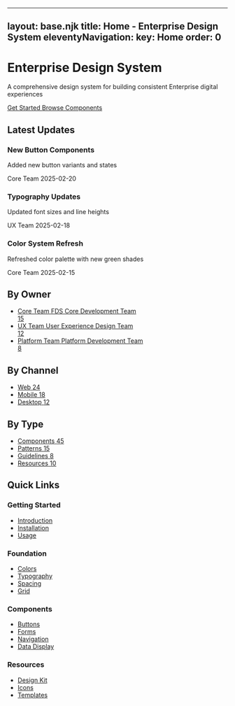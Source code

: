 
---
layout: base.njk
title: Home - Enterprise Design System
eleventyNavigation:
  key: Home
  order: 0
---

<div class="max-w-7xl mx-auto px-4 sm:px-6 lg:px-8 py-12">
  <!-- Hero Section -->
  <div class="mb-16">
    <h1 class="text-4xl font-bold text-primary mb-4">Enterprise Design System</h1>
    <p class="text-xl text-neutral-dark mb-8">A comprehensive design system for building consistent Enterprise digital experiences</p>
    <div class="flex gap-4">
      <a href="/getting-started" class="inline-flex items-center px-6 py-3 bg-primary hover:bg-primary-dark text-white rounded-fds transition-colors">
        Get Started
      </a>
      <a href="/components" class="inline-flex items-center px-6 py-3 border border-primary text-primary hover:bg-neutral-dark/5 rounded-fds transition-colors">
        Browse Components
      </a>
    </div>
  </div>

  <!-- Latest Updates -->
  <div class="mb-16">
    <h2 class="text-2xl font-bold text-primary mb-6">Latest Updates</h2>
    <div class="grid grid-cols-1 md:grid-cols-3 gap-4">
      <div class="bg-white p-6 rounded-fds">
        <h3 class="text-lg font-semibold text-primary mb-2">New Button Components</h3>
        <p class="text-neutral-dark mb-4">Added new button variants and states</p>
        <div class="flex justify-between items-center text-sm">
          <span class="text-neutral-dark">Core Team</span>
          <span class="text-neutral-dark">2025-02-20</span>
        </div>
      </div>
      <div class="bg-white p-6 rounded-fds">
        <h3 class="text-lg font-semibold text-primary mb-2">Typography Updates</h3>
        <p class="text-neutral-dark mb-4">Updated font sizes and line heights</p>
        <div class="flex justify-between items-center text-sm">
          <span class="text-neutral-dark">UX Team</span>
          <span class="text-neutral-dark">2025-02-18</span>
        </div>
      </div>
      <div class="bg-white p-6 rounded-fds">
        <h3 class="text-lg font-semibold text-primary mb-2">Color System Refresh</h3>
        <p class="text-neutral-dark mb-4">Refreshed color palette with new green shades</p>
        <div class="flex justify-between items-center text-sm">
          <span class="text-neutral-dark">Core Team</span>
          <span class="text-neutral-dark">2025-02-15</span>
        </div>
      </div>
    </div>
  </div>

  <!-- Categories Grid -->
  <div class="grid grid-cols-1 md:grid-cols-3 gap-8 mb-16">
    <!-- By Owner -->
    <div>
      <h2 class="text-2xl font-bold text-primary mb-6">By Owner</h2>
      <ul class="space-y-4">
        <li>
          <a href="/owners/core-team" class="flex items-center justify-between p-4 bg-white rounded-fds hover:bg-neutral-dark/5 transition-colors">
            <div>
              <span class="text-neutral-dark block">Core Team</span>
              <span class="text-neutral-dark/60 text-sm">FDS Core Development Team</span>
            </div>
            <span class="bg-primary/10 text-primary px-3 py-1 rounded-full text-sm">15</span>
          </a>
        </li>
        <li>
          <a href="/owners/ux-team" class="flex items-center justify-between p-4 bg-white rounded-fds hover:bg-neutral-dark/5 transition-colors">
            <div>
              <span class="text-neutral-dark block">UX Team</span>
              <span class="text-neutral-dark/60 text-sm">User Experience Design Team</span>
            </div>
            <span class="bg-primary/10 text-primary px-3 py-1 rounded-full text-sm">12</span>
          </a>
        </li>
        <li>
          <a href="/owners/platform-team" class="flex items-center justify-between p-4 bg-white rounded-fds hover:bg-neutral-dark/5 transition-colors">
            <div>
              <span class="text-neutral-dark block">Platform Team</span>
              <span class="text-neutral-dark/60 text-sm">Platform Development Team</span>
            </div>
            <span class="bg-primary/10 text-primary px-3 py-1 rounded-full text-sm">8</span>
          </a>
        </li>
      </ul>
    </div>
    <div>
      <h2 class="text-2xl font-bold text-primary mb-6">By Channel</h2>
      <ul class="space-y-4">
        <li>
          <a href="/channels/web" class="flex items-center justify-between p-4 bg-white rounded-fds hover:bg-neutral-dark/5 transition-colors">
            <span class="text-neutral-dark">Web</span>
            <span class="bg-primary/10 text-primary px-3 py-1 rounded-full text-sm">24</span>
          </a>
        </li>
        <li>
          <a href="/channels/mobile" class="flex items-center justify-between p-4 bg-white rounded-fds hover:bg-neutral-dark/5 transition-colors">
            <span class="text-neutral-dark">Mobile</span>
            <span class="bg-primary/10 text-primary px-3 py-1 rounded-full text-sm">18</span>
          </a>
        </li>
        <li>
          <a href="/channels/desktop" class="flex items-center justify-between p-4 bg-white rounded-fds hover:bg-neutral-dark/5 transition-colors">
            <span class="text-neutral-dark">Desktop</span>
            <span class="bg-primary/10 text-primary px-3 py-1 rounded-full text-sm">12</span>
          </a>
        </li>
      </ul>
    </div>
    <div>
      <h2 class="text-2xl font-bold text-primary mb-6">By Type</h2>
      <ul class="space-y-4">
        <li>
          <a href="/components" class="flex items-center justify-between p-4 bg-white rounded-fds hover:bg-neutral-dark/5 transition-colors">
            <span class="text-neutral-dark">Components</span>
            <span class="bg-primary/10 text-primary px-3 py-1 rounded-full text-sm">45</span>
          </a>
        </li>
        <li>
          <a href="/patterns" class="flex items-center justify-between p-4 bg-white rounded-fds hover:bg-neutral-dark/5 transition-colors">
            <span class="text-neutral-dark">Patterns</span>
            <span class="bg-primary/10 text-primary px-3 py-1 rounded-full text-sm">15</span>
          </a>
        </li>
        <li>
          <a href="/guidelines" class="flex items-center justify-between p-4 bg-white rounded-fds hover:bg-neutral-dark/5 transition-colors">
            <span class="text-neutral-dark">Guidelines</span>
            <span class="bg-primary/10 text-primary px-3 py-1 rounded-full text-sm">8</span>
          </a>
        </li>
        <li>
          <a href="/resources" class="flex items-center justify-between p-4 bg-white rounded-fds hover:bg-neutral-dark/5 transition-colors">
            <span class="text-neutral-dark">Resources</span>
            <span class="bg-primary/10 text-primary px-3 py-1 rounded-full text-sm">10</span>
          </a>
        </li>
      </ul>
    </div>
  </div>

  <!-- Quick Links -->
  <div class="mb-16">
    <h2 class="text-2xl font-bold text-primary mb-6">Quick Links</h2>
    <div class="grid grid-cols-1 md:grid-cols-2 lg:grid-cols-4 gap-4">
      <div class="bg-white p-6 rounded-fds">
        <h3 class="text-lg font-semibold text-primary mb-4">Getting Started</h3>
        <ul class="space-y-2">
          <li><a href="/getting-started#introduction" class="text-neutral-dark hover:text-primary transition-colors">Introduction</a></li>
          <li><a href="/getting-started#installation" class="text-neutral-dark hover:text-primary transition-colors">Installation</a></li>
          <li><a href="/getting-started#usage" class="text-neutral-dark hover:text-primary transition-colors">Usage</a></li>
        </ul>
      </div>
      <div class="bg-white p-6 rounded-fds">
        <h3 class="text-lg font-semibold text-primary mb-4">Foundation</h3>
        <ul class="space-y-2">
          <li><a href="/foundation/colors" class="text-neutral-dark hover:text-primary transition-colors">Colors</a></li>
          <li><a href="/foundation/typography" class="text-neutral-dark hover:text-primary transition-colors">Typography</a></li>
          <li><a href="/foundation/spacing" class="text-neutral-dark hover:text-primary transition-colors">Spacing</a></li>
          <li><a href="/foundation/grid" class="text-neutral-dark hover:text-primary transition-colors">Grid</a></li>
        </ul>
      </div>
      <div class="bg-white p-6 rounded-fds">
        <h3 class="text-lg font-semibold text-primary mb-4">Components</h3>
        <ul class="space-y-2">
          <li><a href="/components/buttons" class="text-neutral-dark hover:text-primary transition-colors">Buttons</a></li>
          <li><a href="/components/forms" class="text-neutral-dark hover:text-primary transition-colors">Forms</a></li>
          <li><a href="/components/navigation" class="text-neutral-dark hover:text-primary transition-colors">Navigation</a></li>
          <li><a href="/components/data-display" class="text-neutral-dark hover:text-primary transition-colors">Data Display</a></li>
        </ul>
      </div>
      <div class="bg-white p-6 rounded-fds">
        <h3 class="text-lg font-semibold text-primary mb-4">Resources</h3>
        <ul class="space-y-2">
          <li><a href="/resources/design-kit" class="text-neutral-dark hover:text-primary transition-colors">Design Kit</a></li>
          <li><a href="/resources/icons" class="text-neutral-dark hover:text-primary transition-colors">Icons</a></li>
          <li><a href="/resources/templates" class="text-neutral-dark hover:text-primary transition-colors">Templates</a></li>
        </ul>
      </div>
    </div>
  </div>
</div>
